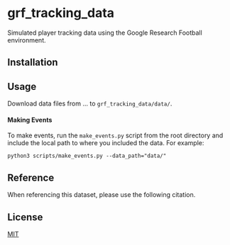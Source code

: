 # grf_tracking_data

Simulated player tracking data using the Google Research Football environment.

## Installation

## Usage

Download data files from ... to `grf_tracking_data/data/`.

#### Making Events

To make events, run the `make_events.py` script from the root directory and include the local path to where you included the data. For example:

```
python3 scripts/make_events.py --data_path="data/"
```

## Reference

When referencing this dataset, please use the following citation.

## License
[MIT](https://choosealicense.com/licenses/mit/)
